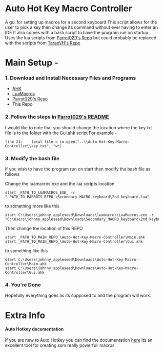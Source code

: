 # Auto Hot Key Macro Controller
A gui for setting up macros for a second keyboard
This script allows for the user to pick a key then change its command without ever having to enter an IDE
It also comes with a bash script to have the program run on startup
Uses the lua scripts from [Parrot029's Repo](https://github.com/Parrot023/Secondary_MACRO_keyboard) but could probably be replaced with the scripts from [TaranVH's Repo](https://github.com/TaranVH/2nd-keyboard/tree/master/LUAMACROS)

# Main Setup -

### 1. Download and Install Necessary Files and Programs
- [AHK](https://www.autohotkey.com)
- [LuaMacros](http://www.hidmacros.eu/forum/viewtopic.php?f=10&t=241#p794)
- [Parrot029's Repo](https://github.com/Parrot023/Secondary_MACRO_keyboard)
- This Repo

### 2. Follow the steps in [Parrot029's README](https://github.com/Parrot023/Secondary_MACRO_keyboard/blob/master/README.md)
I would like to note that you should change the location where the key.txt file is to the folder with the Gui.ahk script
For example -
```
line 21:    local file = io.open("..\\Auto-Hot-Key-Macro-Controller\\key.txt", "w")
```

### 3. Modify the bash file
If you wish to have the program run on start then modify the bash file as follows

Change the luamacros.exe and the lua scripts location
```
start _PATH_TO_LUAMACROS_EXE_ -r "_PATH_TO_PARROTS_REPO_\Secondary_MACRO_keyboard\2nd_keyboard.lua" 
```
to something more like this
```
start C:\Users\johnny_appleseed\Downloads\luamacros\LuaMacros.exe -r "C:\Users\johnny_appleseed\Downloads\Secondary_MACRO_keyboard\2nd_keyboard.lua" 
```

Then change the location of this REPO
```
start _PATH_TO_MAIN_REPO_\Auto-Hot-Key-Macro-Controller\Main.ahk
start _PATH_TO_MAIN_REPO_\Auto-Hot-Key-Macro-Controller\Gui.ahk
```
to something like this
```
start C:\Users\johnny_appleseed\Downloads\Auto-Hot-Key-Macro-Controller\Main.ahk
start C:\Users\johnny_appleseed\Downloads\Auto-Hot-Key-Macro-Controller\Gui.ahk
```

### 4. You're Done
Hopefully everything goes as its supposed to and the program will work.

# Extra Info

#### Auto Hotkey documentation
If you are new to Auto Hotkey you can find the documentation [here](https://www.autohotkey.com/docs/AutoHotkey.htm)
Its an excellent tool for creating som really powerfull macros